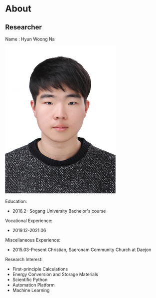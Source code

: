 # About

## Researcher 

Name : Hyun Woong Na  

![Screenshot](img/NHW.jpg)

Education:

- 2016.2- Sogang University Bachelor's course

Vocational Experience:

- 2019.12-2021.06  

Miscellaneous Experience:

- 2015.03-Present Christian, Saeronam Community Church at Daejon

Research Interest:

- First-principle Calculations
- Energy Conversion and Storage Materials
- Scientific Python
- Automation Platform
- Machine Learning

